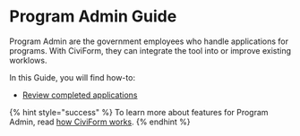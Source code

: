# Program Admin Guide

Program Admin are the government employees who handle applications for programs. With CiviForm, they can integrate the tool into or improve existing worklows.

In this Guide, you will find how-to:

* [Review completed applications](review-completed-applications.md)

{% hint style="success" %}
To learn more about features for Program Admin, read [how CiviForm works](../../overview/how-does-civiform-work.md#program-admin-experience).
{% endhint %}
